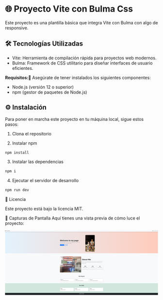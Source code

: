 # 🌐 Proyecto Vite con Bulma Css

Este proyecto es una plantilla básica que integra Vite con Bulma con algo de responsive.

## 🛠️ Tecnologías Utilizadas
- Vite: Herramienta de compilación rápida para proyectos web modernos.
- Bulma: Framework de CSS utilitario para diseñar interfaces de usuario eficientes.

**Requisitos:📑**
Asegúrate de tener instalados los siguientes componentes:

- Node.js (versión 12 o superior)
- npm (gestor de paquetes de Node.js)

## ⚙️ Instalación

Para poner en marcha este proyecto en tu máquina local, sigue estos pasos:

1. Clona el repositorio

2. Instalar npm
```bash
npm install
```
3. Instalar las dependencias
```bash
npm i
```

4. Ejecutar el servidor de desarrollo
```bash
npm run dev
```

📄 Licencia

Este proyecto está bajo la licencia MIT.

🎨 Capturas de Pantalla
Aquí tienes una vista previa de cómo luce el proyecto:

![Pantalla Principal](https://github.com/AlbertoContento/Proyecto-BootStrap/blob/main/Bootstrap/media/Captura%20de%20pantalla.png)